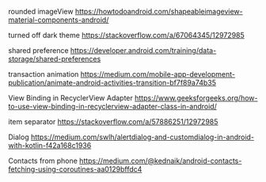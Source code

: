 
rounded imageView 
https://howtodoandroid.com/shapeableimageview-material-components-android/

turned off dark theme 
https://stackoverflow.com/a/67064345/12972985

shared preference
https://developer.android.com/training/data-storage/shared-preferences

transaction animation
https://medium.com/mobile-app-development-publication/animate-android-activities-transition-bf7f89a74b35

View Binding in RecyclerView Adapter 
https://www.geeksforgeeks.org/how-to-use-view-binding-in-recyclerview-adapter-class-in-android/

item separator
https://stackoverflow.com/a/57886251/12972985

Dialog
https://medium.com/swlh/alertdialog-and-customdialog-in-android-with-kotlin-f42a168c1936

Contacts from phone
https://medium.com/@kednaik/android-contacts-fetching-using-coroutines-aa0129bffdc4